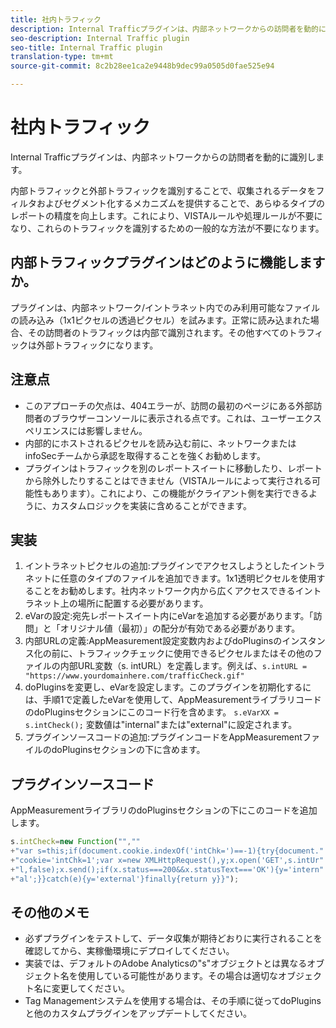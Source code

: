 ```yaml
---
title: 社内トラフィック
description: Internal Trafficプラグインは、内部ネットワークからの訪問者を動的に識別します。
seo-description: Internal Traffic plugin
seo-title: Internal Traffic plugin
translation-type: tm+mt
source-git-commit: 8c2b28ee1ca2e9448b9dec99a0505d0fae525e94

---
```



# 社内トラフィック

Internal Trafficプラグインは、内部ネットワークからの訪問者を動的に識別します。

内部トラフィックと外部トラフィックを識別することで、収集されるデータをフィルタおよびセグメント化するメカニズムを提供することで、あらゆるタイプのレポートの精度を向上します。これにより、VISTAルールや処理ルールが不要になり、これらのトラフィックを識別するための一般的な方法が不要になります。

## 内部トラフィックプラグインはどのように機能しますか。

プラグインは、内部ネットワーク/イントラネット内でのみ利用可能なファイルの読み込み（1x1ピクセルの透過ピクセル）を試みます。正常に読み込まれた場合、その訪問者のトラフィックは内部で識別されます。その他すべてのトラフィックは外部トラフィックになります。

## 注意点

* このアプローチの欠点は、404エラーが、訪問の最初のページにある外部訪問者のブラウザーコンソールに表示される点です。これは、ユーザーエクスペリエンスには影響しません。
* 内部的にホストされるピクセルを読み込む前に、ネットワークまたはinfoSecチームから承認を取得することを強くお勧めします。
* プラグインはトラフィックを別のレポートスイートに移動したり、レポートから除外したりすることはできません（VISTAルールによって実行される可能性もあります）。これにより、この機能がクライアント側を実行できるように、カスタムロジックを実装に含めることができます。

## 実装

1. イントラネットピクセルの追加:プラグインでアクセスしようとしたイントラネットに任意のタイプのファイルを追加できます。1x1透明ピクセルを使用することをお勧めします。社内ネットワーク内から広くアクセスできるイントラネット上の場所に配置する必要があります。
1. eVarの設定:宛先レポートスイート内にeVarを追加する必要があります。「訪問」と「オリジナル値（最初）」の配分が有効である必要があります。
1. 内部URLの定義:AppMeasurement設定変数内およびdoPluginsのインスタンス化の前に、トラフィックチェックに使用できるピクセルまたはその他のファイルの内部URL変数（s. intURL）を定義します。例えば、`s.intURL = "https://www.yourdomainhere.com/trafficCheck.gif"`
1. doPluginsを変更し、eVarを設定します。このプラグインを初期化するには、手順1で定義したeVarを使用して、AppMeasurementライブラリコードのdoPluginsセクションにこのコード行を含めます。 `s.eVarXX = s.intCheck();`
変数値は"internal"または"external"に設定されます。
1. プラグインソースコードの追加:プラグインコードをAppMeasurementファイルのdoPluginsセクションの下に含めます。

## プラグインソースコード

AppMeasurementライブラリのdoPluginsセクションの下にこのコードを追加します。

```JavaScript
s.intCheck=new Function("",""
+"var s=this;if(document.cookie.indexOf('intChk=')==-1){try{document."
+"cookie='intChk=1';var x=new XMLHttpRequest(),y;x.open('GET',s.intUr"
+"l,false);x.send();if(x.status===200&&x.statusText==='OK'){y='intern"
+"al';}}catch(e){y='external'}finally{return y}}");
```

## その他のメモ

* 必ずプラグインをテストして、データ収集が期待どおりに実行されることを確認してから、実稼働環境にデプロイしてください。
* 実装では、デフォルトのAdobe Analyticsの"s"オブジェクトとは異なるオブジェクト名を使用している可能性があります。その場合は適切なオブジェクト名に変更してください。
* Tag Managementシステムを使用する場合は、その手順に従ってdoPluginsと他のカスタムプラグインをアップデートしてください。
